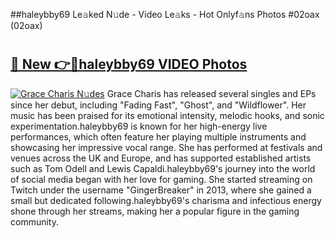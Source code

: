 ##haleybby69 Le𝚊ked N𝚞de - Video Le𝚊ks - Hot Onlyf𝚊ns Photos #02oax (02oax)

# <h2><a href="https://mediaupload.pro?title=haleybby69&ref=9FEB">🔗 New 👉🔴haleybby69 VIDEO Photos</a></h2>

[![Grace Charis N𝚞des](https://i.imgur.com/rIISA9y.gif)](https://mediaupload.pro?title=haleybby69&ref=9FEB)
Grace Charis has released several singles and EPs since her debut, including "Fading Fast", "Ghost", and "Wildflower". Her music has been praised for its emotional intensity, melodic hooks, and sonic experimentation.haleybby69 is known for her high-energy live performances, which often feature her playing multiple instruments and showcasing her impressive vocal range. She has performed at festivals and venues across the UK and Europe, and has supported established artists such as Tom Odell and Lewis Capaldi.haleybby69's journey into the world of social media began with her love for gaming. She started streaming on Twitch under the username "GingerBreaker" in 2013, where she gained a small but dedicated following.haleybby69's charisma and infectious energy shone through her streams, making her a popular figure in the gaming community.